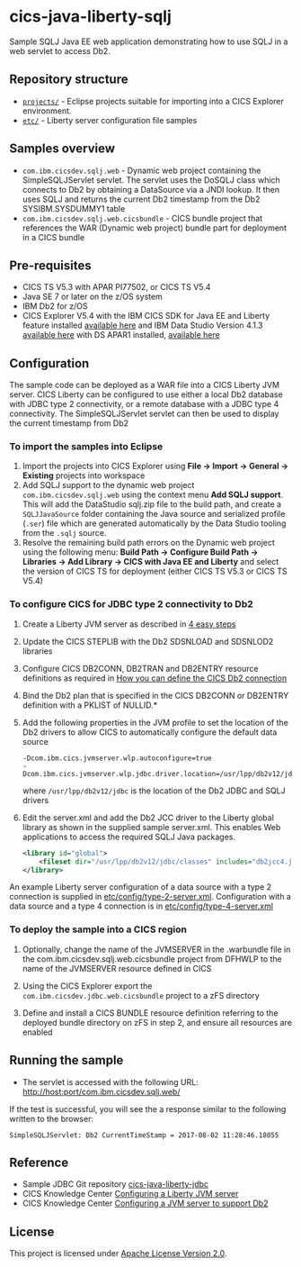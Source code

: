 cics-java-liberty-sqlj
=====================

Sample SQLJ Java EE web application demonstrating how to use SQLJ in a web servlet to access Db2.



## Repository structure

* [`projects/`](projects) - Eclipse projects suitable for importing into a CICS Explorer environment.
* [`etc/`](etc) - Liberty server configuration file samples 

## Samples overview

* `com.ibm.cicsdev.sqlj.web` - Dynamic web project containing the SimpleSQLJServlet servlet.  The servlet uses the DoSQLJ class which connects to 
Db2 by obtaining a DataSource via a JNDI lookup. It then uses SQLJ and returns the current Db2 timestamp from the Db2 SYSIBM.SYSDUMMY1 table
* `com.ibm.cicsdev.sqlj.web.cicsbundle` - CICS bundle project that references the WAR (Dynamic web project) bundle part for deployment in a CICS bundle

## Pre-requisites
* CICS TS V5.3 with APAR PI77502, or CICS TS V5.4
* Java SE 7 or later on the z/OS system
* IBM Db2 for z/OS
* CICS Explorer V5.4 with the IBM CICS SDK for Java EE and Liberty feature installed [available here](https://developer.ibm.com/mainframe/products/downloads) and 
IBM Data Studio Version 4.1.3 [available here](https://www.ibm.com/developerworks/downloads/im/data) with DS APAR1 installed, [available here](http://www.ibm.com/support/fixcentral/quickorder?product=ibm%2FInformation+Management%2FIBM+Data+Studio&fixids=DS_413_APAR1_v20180413_0111&source=SAR)

## Configuration
The sample code can be deployed as a WAR file into a CICS Liberty JVM server.  CICS Liberty can be configured to use either a local Db2 database with 
JDBC type 2 connectivity,  or a remote database with a JDBC type 4 connectivity. The SimpleSQLJServlet servlet can then be used to display the current timestamp from Db2

### To import the samples into Eclipse
1. Import the projects into CICS Explorer using **File -> Import -> General -> Existing** projects into workspace
1. Add SQLJ support to the dynamic web project `com.ibm.cicsdev.sqlj.web` using the context menu **Add SQLJ support**. This will add the DataStudio sqlj.zip file to the build path, 
and create a `SQLJJavaSource` folder containing the Java source and serialized profile (`.ser`) file  which are generated automatically by the Data Studio tooling from the `.sqlj` source. 
1. Resolve the remaining build path errors on the Dynamic web project using the following menu: **Build Path -> Configure Build Path -> Libraries -> Add Library -> CICS with Java EE and Liberty** and select the version of CICS TS for deployment (either CICS TS V5.3 or CICS TS V5.4)

### To configure CICS for JDBC type 2 connectivity to Db2
1. Create a Liberty JVM server as described in [4 easy steps](https://developer.ibm.com/cics/2015/06/04/starting-a-cics-liberty-jvm-server-in-4-easy-steps/)

1. Update the CICS STEPLIB with the Db2 SDSNLOAD and SDSNLOD2 libraries

1. Configure CICS DB2CONN, DB2TRAN and DB2ENTRY resource definitions as required in [How you can define the CICS Db2 connection](https://www.ibm.com/support/knowledgecenter/en/SSGMCP_5.4.0/configuring/databases/dfhtk2c.html)

1. Bind the Db2 plan that is specified in the CICS DB2CONN or DB2ENTRY definition with a PKLIST of NULLID.* 

1. Add the following properties in the JVM profile to set the location of the Db2 drivers to allow CICS to automatically configure the default data source 

     ```
    -Dcom.ibm.cics.jvmserver.wlp.autoconfigure=true
    -Dcom.ibm.cics.jvmserver.wlp.jdbc.driver.location=/usr/lpp/db2v12/jdbc
    ```
    where  ```/usr/lpp/db2v12/jdbc``` is the location of the Db2 JDBC and SQLJ drivers

1. Edit the server.xml and add the Db2 JCC driver to the Liberty global library as shown in the supplied sample server.xml. 
This enables Web applications to access the required SQLJ Java packages.
    ```xml
    <library id="global">
        <fileset dir="/usr/lpp/db2v12/jdbc/classes" includes="db2jcc4.jar"/>
    </library>
    ```

An example Liberty server configuration of a data source with a type 2 connection is supplied in [etc/config/type-2-server.xml](etc/config/type-2-server.xml). Configuration with a data source and a type 4 connection is in [etc/config/type-4-server.xml](etc/config/type-4-server.xml)

	
### To deploy the sample into a CICS region 
1. Optionally, change the name of the JVMSERVER in the .warbundle file in the com.ibm.cicsdev.sqlj.web.cicsbundle project from DFHWLP to the name of the JVMSERVER resource defined in CICS

1. Using the CICS Explorer export the ```com.ibm.cicsdev.jdbc.web.cicsbundle``` project to a zFS directory

1. Define and install a CICS BUNDLE resource definition referring to the deployed bundle directory on zFS in step 2, and ensure all resources are enabled

## Running the sample
* The servlet is accessed with the following URL:
[http://host:port/com.ibm.cicsdev.sqlj.web/](http://host:port/com.ibm.cicsdev.sqlj.web/)  

If the test is successful, you will see the a response similar to the following written to the browser:  

`SimpleSQLJServlet: Db2 CurrentTimeStamp = 2017-08-02 11:28:46.18055`

## Reference
*  Sample JDBC Git repository  [cics-java-liberty-jdbc](https://github.com/cicsdev/cics-java-liberty-jdbc)
*  CICS Knowledge Center [Configuring a Liberty JVM server](https://www.ibm.com/support/knowledgecenter/SSGMCP_5.4.0/configuring/java/config_jvmserver_liberty.html)
*  CICS Knowledge Center [Configuring a JVM server to support Db2](https://www.ibm.com/support/knowledgecenter/en/SSGMCP_5.4.0/applications/developing/database/dfhtk4b.html)

## License
This project is licensed under [Apache License Version 2.0](LICENSE).

